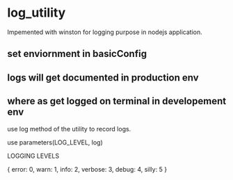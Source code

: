 # log_utility

Impemented with winston for logging purpose in nodejs application.


## set enviornment in basicConfig 

## logs will get documented in production env
## where as get logged on terminal in developement env

use log method of the utility to record logs.

use parameters(LOG_LEVEL, log)

LOGGING LEVELS  

{ 
  error: 0, 
  warn: 1, 
  info: 2, 
  verbose: 3, 
  debug: 4, 
  silly: 5 
}
